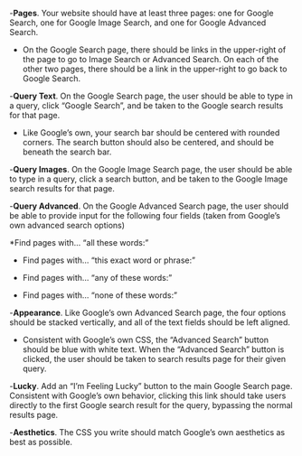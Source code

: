 -**Pages**. Your website should have at least three pages: one for Google Search, one for Google Image Search, and one for Google Advanced Search.

* On the Google Search page, there should be links in the upper-right of the page to go to Image Search or Advanced Search. On each of the other two pages, there should be a link in the upper-right to go back to Google Search.

-**Query Text**. On the Google Search page, the user should be able to type in a query, click “Google Search”, and be taken to the Google search results for that page.

* Like Google’s own, your search bar should be centered with rounded corners. The search button should also be centered, and should be beneath the search bar.

-**Query Images**. On the Google Image Search page, the user should be able to type in a query, click a search button, and be taken to the Google Image search results for that page.

-**Query Advanced**. On the Google Advanced Search page, the user should be able to provide input for the following four fields (taken from Google’s own advanced search options)

*Find pages with… “all these words:”

* Find pages with… “this exact word or phrase:”

* Find pages with… “any of these words:”

* Find pages with… “none of these words:”

-**Appearance**. Like Google’s own Advanced Search page, the four options should be stacked vertically, and all of the text fields should be left aligned.

* Consistent with Google’s own CSS, the “Advanced Search” button should be blue with white text. When the “Advanced Search” button is clicked, the user should be taken to search results page for their given query.

-**Lucky**. Add an “I’m Feeling Lucky” button to the main Google Search page. Consistent with Google’s own behavior, clicking this link should take users directly to the first Google search result for the query, bypassing the normal results page.

-**Aesthetics**. The CSS you write should match Google’s own aesthetics as best as possible.

